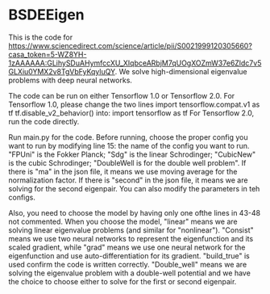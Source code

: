 # BSDEEigen
This is the code for https://www.sciencedirect.com/science/article/pii/S0021999120305660?casa_token=5-WZ8YH-1zAAAAAA:GLihySDuAHymfccXU_XIqbceARbjM7qUOgXOZmW37e6Zldc7v5GLXiu0YMX2v8TgVbFyKqyluQY.
We solve high-dimensional eigenvalue problems with deep neural networks.

The code can be run on either Tensorflow 1.0 or Tensorflow 2.0. For Tensorflow 1.0, please change the two lines
import tensorflow.compat.v1 as tf
tf.disable_v2_behavior()
into:
import tensorflow as tf
For Tensorflow 2.0, run the code directly.

Run main.py for the code. Before running, choose the proper config you want to run by modifying line 15: the name of the config you want to run.
"FPUni" is the Fokker Planck; "Sdg" is the linear Schrodinger; "CubicNew" is the cubic Schrodinger; "DoubleWell is for the double well problem".
If there is "ma" in the json file, it means we use moving average for the normalization factor.
If there is "second" in the json file, it means we are solving for the second eigenpair.
You can also modify the parameters in teh configs.

Also, you need to choose the model by having only one ofthe lines in 43-48 not commented.
When you choose the model, "linear" means we are solving linear eigenvalue problems (and similar for "nonlinear").
"Consist" means we use two neural networks to represent the eigenfunction and its scaled gradient, while "grad" means we use one neural network for the eigenfunction and use auto-differentiation for its gradient.
"build_true" is used confirm the code is written correctly.
"Double_well" means we are solving the eigenvalue problem with a double-well potential and we have the choice to choose either to solve for the first or second eigenpair.
